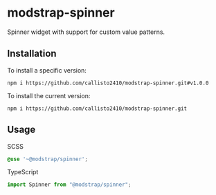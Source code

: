 # modstrap-spinner

Spinner widget with support for custom value patterns.

## Installation

To install a specific version:
```shell script
npm i https://github.com/callisto2410/modstrap-spinner.git#v1.0.0
```

To install the current version:
```shell script
npm i https://github.com/callisto2410/modstrap-spinner.git
```

## Usage

SCSS
```scss
@use '~@modstrap/spinner';
```
TypeScript
```ts
import Spinner from "@modstrap/spinner";
```
